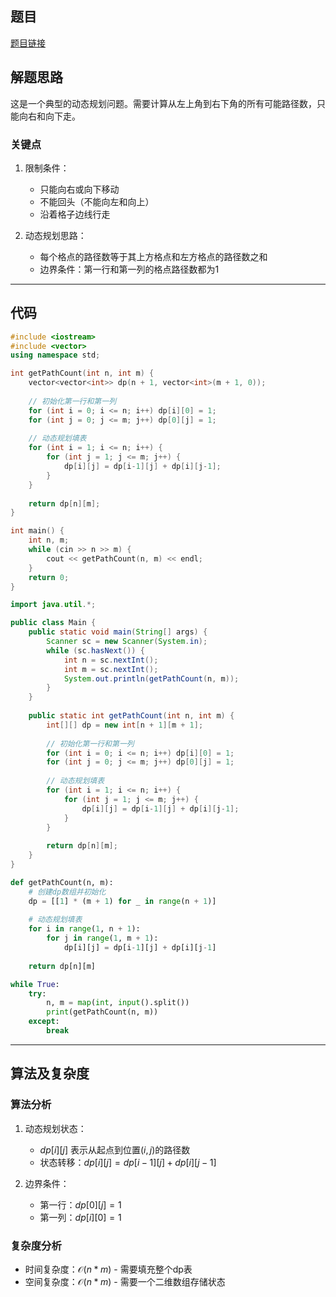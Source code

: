 ## 题目
[题目链接](https://www.nowcoder.com/practice/e2a22f0305eb4f2f9846e7d644dba09b?tpId=37&tqId=36915&sourceUrl=/exam/oj&channenl=wgithub&fromPut=wgithub)

## 解题思路

这是一个典型的动态规划问题。需要计算从左上角到右下角的所有可能路径数，只能向右和向下走。

### 关键点
1. 限制条件：
   - 只能向右或向下移动
   - 不能回头（不能向左和向上）
   - 沿着格子边线行走

2. 动态规划思路：
   - 每个格点的路径数等于其上方格点和左方格点的路径数之和
   - 边界条件：第一行和第一列的格点路径数都为1

---

## 代码

```cpp []
#include <iostream>
#include <vector>
using namespace std;

int getPathCount(int n, int m) {
    vector<vector<int>> dp(n + 1, vector<int>(m + 1, 0));
    
    // 初始化第一行和第一列
    for (int i = 0; i <= n; i++) dp[i][0] = 1;
    for (int j = 0; j <= m; j++) dp[0][j] = 1;
    
    // 动态规划填表
    for (int i = 1; i <= n; i++) {
        for (int j = 1; j <= m; j++) {
            dp[i][j] = dp[i-1][j] + dp[i][j-1];
        }
    }
    
    return dp[n][m];
}

int main() {
    int n, m;
    while (cin >> n >> m) {
        cout << getPathCount(n, m) << endl;
    }
    return 0;
}
```

```java []
import java.util.*;

public class Main {
    public static void main(String[] args) {
        Scanner sc = new Scanner(System.in);
        while (sc.hasNext()) {
            int n = sc.nextInt();
            int m = sc.nextInt();
            System.out.println(getPathCount(n, m));
        }
    }
    
    public static int getPathCount(int n, int m) {
        int[][] dp = new int[n + 1][m + 1];
        
        // 初始化第一行和第一列
        for (int i = 0; i <= n; i++) dp[i][0] = 1;
        for (int j = 0; j <= m; j++) dp[0][j] = 1;
        
        // 动态规划填表
        for (int i = 1; i <= n; i++) {
            for (int j = 1; j <= m; j++) {
                dp[i][j] = dp[i-1][j] + dp[i][j-1];
            }
        }
        
        return dp[n][m];
    }
}
```

```python []
def getPathCount(n, m):
    # 创建dp数组并初始化
    dp = [[1] * (m + 1) for _ in range(n + 1)]
    
    # 动态规划填表
    for i in range(1, n + 1):
        for j in range(1, m + 1):
            dp[i][j] = dp[i-1][j] + dp[i][j-1]
    
    return dp[n][m]

while True:
    try:
        n, m = map(int, input().split())
        print(getPathCount(n, m))
    except:
        break
```

---

## 算法及复杂度

### 算法分析
1. 动态规划状态：
   - $dp[i][j]$ 表示从起点到位置$(i,j)$的路径数
   - 状态转移：$dp[i][j] = dp[i-1][j] + dp[i][j-1]$

2. 边界条件：
   - 第一行：$dp[0][j] = 1$
   - 第一列：$dp[i][0] = 1$

### 复杂度分析
- 时间复杂度：$\mathcal{O}(n*m)$ - 需要填充整个dp表
- 空间复杂度：$\mathcal{O}(n*m)$ - 需要一个二维数组存储状态
